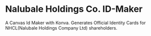 # Nalubale Holdings Co. ID-Maker
A Canvas Id Maker with Konva. Generates Official  Identity Cards for NHCL(Nalubale Holdings Company Ltd) shareholders.
